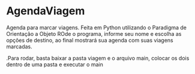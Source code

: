 # AgendaViagem
Agenda para marcar viagens. Feita em Python utilizando o Paradigma de Orientação a Objeto ROde o programa, informe seu nome e escolha as opções de destino, ao final mostrará sua agenda com suas viagens marcadas.

.Para rodar, basta baixar a pasta viagem e o arquivo main, colocar os dois dentro de uma pasta e executar o main
